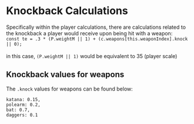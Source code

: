 # Knockback Calculations
Specifically within the player calculations, there are calculations related to the knockback a player would receive upon being hit with a weapon:
<br>
```const te = .3 * (P.weightM || 1) + (c.weapons[this.weaponIndex].knock || 0);```
<br><br>
in this case, `(P.weightM || 1)` would be equivalent to 35 (player scale)

## Knockback values for weapons
The `.knock` values for weapons can be found below:

```
katana: 0.15,
polearm: 0.2,
bat: 0.7,
daggers: 0.1
```
